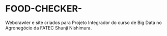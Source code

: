 # FOOD-CHECKER-
Webcrawler e site criados para Projeto Integrador do curso de Big Data no Agronegócio da FATEC Shunji Nishimura.
